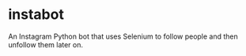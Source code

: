 # instabot

An Instagram Python bot that uses Selenium to follow people and then unfollow them later on.
